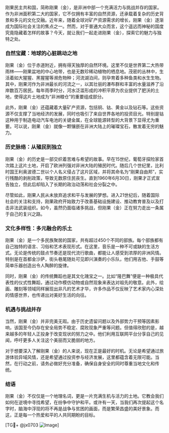 刚果民主共和国，简称刚果（金），是非洲中部一个充满活力与挑战并存的国家。作为非洲面积第二大的国家，它不仅拥有丰富的自然资源，还承载着复杂的历史背景和多元的文化交融。近年来，随着全球对矿产资源需求的增长，刚果（金）逐渐成为国际社会关注的焦点之一。然而，对于普通大众而言，这个遥远而神秘的国度究竟隐藏着怎样的故事？今天，就让我们一起走进刚果（金），探索它的魅力与独特之处。

### 自然宝藏：地球的心脏跳动之地

刚果（金）位于赤道附近，拥有得天独厚的自然环境。这里不仅是世界第二大热带雨林——刚果盆地的中心地带，也是无数珍稀动植物的栖息地。茂密的丛林中，生活着如大猩猩、黑猩猩等濒危物种；河流湖泊间，则孕育着多种鱼类和水生生物。其中，刚果河作为非洲最长的河流之一，以其壮丽的瀑布群和丰富的水量滋养了沿岸数百万居民。每年雨季时分，河水泛滥形成的冲积平原为农业提供了肥沃的土地，使得这片土地成为“非洲粮仓”的重要组成部分。

此外，刚果（金）还蕴藏着大量矿产资源，包括铜、钴、黄金以及钻石等。这些资源不仅支撑了当地经济的发展，同时也吸引了来自世界各地的投资目光。特别是钴这种用于制造电动汽车电池的关键金属，在全球能源转型的大背景下显得尤为重要。可以说，刚果（金）就像一颗镶嵌在非洲大陆上的璀璨宝石，散发着无穷的魅力。

### 历史脉络：从殖民到独立

刚果（金）的历史是一部交织着苦难与希望的故事。早在15世纪，葡萄牙探险家首次踏上这片土地，开启了欧洲列强对非洲大陆的殖民时代。随后几个世纪里，比利时国王利奥波德二世以个人名义侵占了这片区域，并将其命名为“刚果自由邦”，实行残酷的剥削政策，导致无数原住民丧生。直到1960年6月30日，刚果才正式宣告独立，但此后却陷入了长期的政治动荡和社会分裂之中。

尽管如此，刚果人民从未放弃追求和平与发展的梦想。进入21世纪后，随着国际社会的关注和支持，刚果政府开始致力于改善基础设施建设、推动教育普及以及打击非法武装组织。如今，虽然仍面临诸多挑战，但刚果（金）正在努力走出一条属于自己的复兴之路。

### 文化多样性：多元融合的乐土

刚果（金）是一个多民族聚居的国家，共有超过450个不同的部族。每个部族都有自己独特的语言、习俗和艺术表现形式。在这里，音乐是一种不可或缺的生活方式。无论是传统的鼓点节奏还是现代流行歌曲，都能让人感受到浓厚的非洲风情。特别是在首都金沙萨，街头巷尾随处可见即兴演奏的小乐队，他们用吉他、手鼓等简单乐器创造出令人陶醉的旋律。

同时，刚果（金）的传统舞蹈也是其文化瑰宝之一。比如“隆巴舞”便是一种极具代表性的仪式性舞蹈，通过动作模仿动物或自然现象来表达对祖先的敬意。此外，绘画、雕刻等领域同样展现出非凡的艺术才华，许多作品不仅反映了艺术家内心深处的情感世界，也传递出对美好生活的向往。

### 机遇与挑战并存

当然，刚果（金）并非完美无瑕。由于历史遗留问题以及外部势力干预等因素影响，该国至今仍存在安全局势不稳定、腐败现象严重等问题。但值得欣慰的是，越来越多的年轻人正投身于改变现状的努力之中。他们利用互联网平台分享自己的见闻，呼吁更多人关注这个美丽而又脆弱的地方。

对于想要深入了解刚果（金）的人来说，现在正是最好的时机。无论是希望通过旅游体验异域风情，还是希望通过投资参与经济发展，这里都蕴含着无限可能。当然，在行动之前，请务必做好充分准备，确保自身安全的同时尊重当地文化和传统。

### 结语

刚果（金）不仅仅是一个地理名词，更是一片充满生机与活力的土地。它教会我们如何在逆境中寻找希望，在纷争中守护和平。或许有一天，当我们再次提起这个名字时，脑海中浮现的将不再是战争与贫困的画面，而是繁荣昌盛的美好景象。而这，正是每一个热爱和平的人共同期盼的目标。

[TG💪+ @jx0703 ![Image](https://github.com/user-attachments/assets/dbca1d08-cadb-493c-b0ec-ad6f7a83f270)]